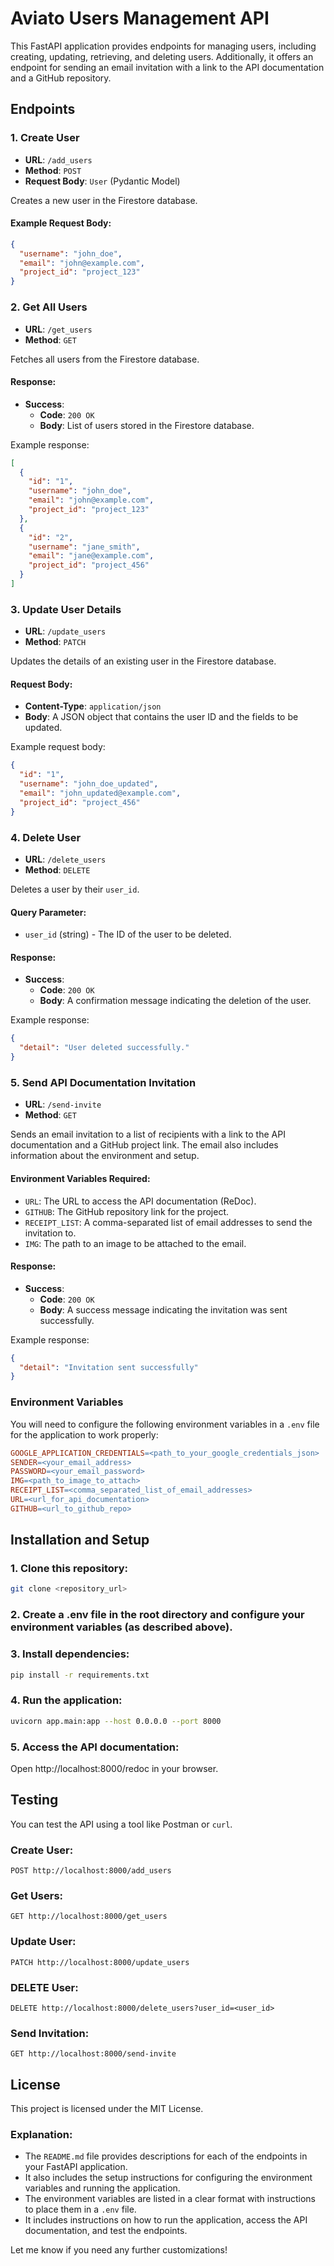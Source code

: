 # Aviato Users Management API

This FastAPI application provides endpoints for managing users, including creating, updating, retrieving, and deleting users. Additionally, it offers an endpoint for sending an email invitation with a link to the API documentation and a GitHub repository.

## Endpoints

### 1. **Create User**
- **URL**: `/add_users`
- **Method**: `POST`
- **Request Body**: `User` (Pydantic Model)

Creates a new user in the Firestore database.

#### Example Request Body:
```json
{
  "username": "john_doe",
  "email": "john@example.com",
  "project_id": "project_123"
}
```

### 2. **Get All Users**
- **URL**: `/get_users`
- **Method**: `GET`

Fetches all users from the Firestore database.

#### Response:
- **Success**:
  - **Code**: `200 OK`
  - **Body**: List of users stored in the Firestore database.

Example response:
```json
[
  {
    "id": "1",
    "username": "john_doe",
    "email": "john@example.com",
    "project_id": "project_123"
  },
  {
    "id": "2",
    "username": "jane_smith",
    "email": "jane@example.com",
    "project_id": "project_456"
  }
]
```

### 3. **Update User Details**
- **URL**: `/update_users`
- **Method**: `PATCH`

Updates the details of an existing user in the Firestore database.

#### Request Body:
- **Content-Type**: `application/json`
- **Body**: A JSON object that contains the user ID and the fields to be updated.

Example request body:
```json
{
  "id": "1",
  "username": "john_doe_updated",
  "email": "john_updated@example.com",
  "project_id": "project_456"
}
```

### 4. **Delete User**
- **URL**: `/delete_users`
- **Method**: `DELETE`

Deletes a user by their `user_id`.

#### Query Parameter:
- `user_id` (string) - The ID of the user to be deleted.


#### Response:
- **Success**:
  - **Code**: `200 OK`
  - **Body**: A confirmation message indicating the deletion of the user.

Example response:
```json
{
  "detail": "User deleted successfully."
}
```

### 5. **Send API Documentation Invitation**
- **URL**: `/send-invite`
- **Method**: `GET`

Sends an email invitation to a list of recipients with a link to the API documentation and a GitHub project link. The email also includes information about the environment and setup.

#### Environment Variables Required:
- `URL`: The URL to access the API documentation (ReDoc).
- `GITHUB`: The GitHub repository link for the project.
- `RECEIPT_LIST`: A comma-separated list of email addresses to send the invitation to.
- `IMG`: The path to an image to be attached to the email.


#### Response:
- **Success**:
  - **Code**: `200 OK`
  - **Body**: A success message indicating the invitation was sent successfully.

Example response:
```json
{
  "detail": "Invitation sent successfully"
}
```

### Environment Variables

You will need to configure the following environment variables in a `.env` file for the application to work properly:

```makefile
GOOGLE_APPLICATION_CREDENTIALS=<path_to_your_google_credentials_json>
SENDER=<your_email_address>
PASSWORD=<your_email_password>
IMG=<path_to_image_to_attach>
RECEIPT_LIST=<comma_separated_list_of_email_addresses>
URL=<url_for_api_documentation>
GITHUB=<url_to_github_repo>
```


## Installation and Setup

### 1. Clone this repository:

```bash
git clone <repository_url>
```

### 2. Create a .env file in the root directory and configure your environment variables (as described above).
### 3. Install dependencies:
```bash
pip install -r requirements.txt
```

### 4. Run the application:
```bash
uvicorn app.main:app --host 0.0.0.0 --port 8000
```

### 5. Access the API documentation:
Open http://localhost:8000/redoc in your browser.

## Testing

You can test the API using a tool like Postman or `curl`.

### Create User:
```arduino
POST http://localhost:8000/add_users
```

### Get Users:
```arduino
GET http://localhost:8000/get_users
```

### Update User:
```arduino
PATCH http://localhost:8000/update_users
```

### DELETE User:
```arduino
DELETE http://localhost:8000/delete_users?user_id=<user_id>
```


### Send Invitation:
```arduino
GET http://localhost:8000/send-invite
```

## License

This project is licensed under the MIT License.

### Explanation:
- The `README.md` file provides descriptions for each of the endpoints in your FastAPI application.
- It also includes the setup instructions for configuring the environment variables and running the application.
- The environment variables are listed in a clear format with instructions to place them in a `.env` file.
- It includes instructions on how to run the application, access the API documentation, and test the endpoints.

Let me know if you need any further customizations!

